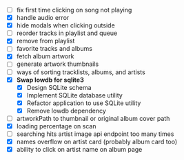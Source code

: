 - [ ] fix first time clicking on song not playing
- [x] handle audio error
- [x] hide modals when clicking outside
- [ ] reorder tracks in playlist and queue
- [x] remove from playlist
- [ ] favorite tracks and albums
- [x] fetch album artwork
- [ ] generate artwork thumbnails
- [ ] ways of sorting tracklists, albums, and artists
- [x] **Swap lowdb for sqlite3**
  - [x] Design SQLite schema
  - [x] Implement SQLite database utility
  - [x] Refactor application to use SQLite utility
  - [x] Remove lowdb dependency
- [ ] artworkPath to thumbnail or original album cover path
- [x] loading percentage on scan
- [ ] searching hits artist image api endpoint too many times
- [x] names overflow on artist card (probably album card too)
- [x] ability to click on artist name on album page
